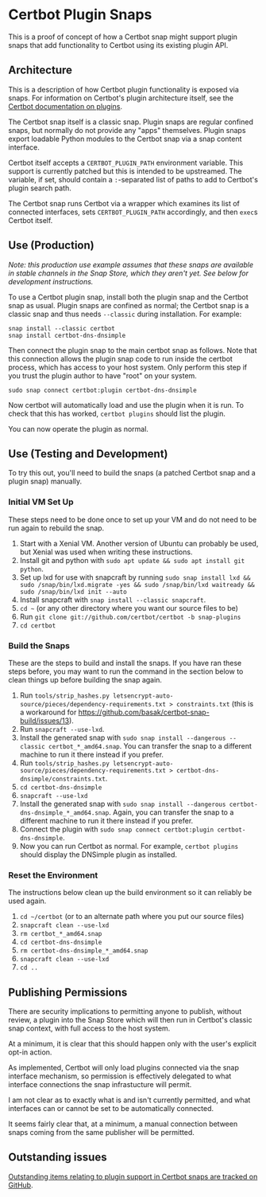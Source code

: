 # Certbot Plugin Snaps

This is a proof of concept of how a Certbot snap might support plugin snaps
that add functionality to Certbot using its existing plugin API.

## Architecture

This is a description of how Certbot plugin functionality is exposed via snaps.
For information on Certbot's plugin architecture itself, see the [Certbot
documentation on
plugins](https://certbot.eff.org/docs/contributing.html#plugin-architecture).

The Certbot snap itself is a classic snap. Plugin snaps are regular confined
snaps, but normally do not provide any "apps" themselves. Plugin snaps export
loadable Python modules to the Certbot snap via a snap content interface.

Certbot itself accepts a `CERTBOT_PLUGIN_PATH` environment variable. This
support is currently patched but this is intended to be upstreamed. The
variable, if set, should contain a `:`-separated list of paths to add to
Certbot's plugin search path.

The Certbot snap runs Certbot via a wrapper which examines its list of
connected interfaces, sets `CERTBOT_PLUGIN_PATH` accordingly, and then `exec`s
Certbot itself.

## Use (Production)

_Note: this production use example assumes that these snaps are available in
stable channels in the Snap Store, which they aren't yet. See below for
development instructions._

To use a Certbot plugin snap, install both the plugin snap and the Certbot snap
as usual. Plugin snaps are confined as normal; the Certbot snap is a classic
snap and thus needs `--classic` during installation. For example:

    snap install --classic certbot
    snap install certbot-dns-dnsimple

Then connect the plugin snap to the main certbot snap as follows. Note that
this connection allows the plugin snap code to run inside the certbot process,
which has access to your host system. Only perform this step if you trust the
plugin author to have "root" on your system.

    sudo snap connect certbot:plugin certbot-dns-dnsimple

Now certbot will automatically load and use the plugin when it is run. To check
that this has worked, `certbot plugins` should list the plugin.

You can now operate the plugin as normal.

## Use (Testing and Development)

To try this out, you'll need to build the snaps (a patched Certbot snap and a
plugin snap) manually.

### Initial VM Set Up

These steps need to be done once to set up your VM and do not need to be run again to rebuild the snap.

 1. Start with a Xenial VM. Another version of Ubuntu can probably be used, but Xenial was used when writing these instructions.
 2. Install git and python with `sudo apt update && sudo apt install git python`.
 3. Set up lxd for use with snapcraft by running `sudo snap install lxd && sudo /snap/bin/lxd.migrate -yes && sudo /snap/bin/lxd waitready && sudo /snap/bin/lxd init --auto`
 4. Install snapcraft with `snap install --classic snapcraft`.
 5. `cd ~` (or any other directory where you want our source files to be)
 6. Run `git clone git://github.com/certbot/certbot -b snap-plugins`
 7. `cd certbot`

### Build the Snaps

These are the steps to build and install the snaps. If you have ran these steps before, you may want to run the command in the section below to clean things up before building the snap again.

 1. Run `tools/strip_hashes.py letsencrypt-auto-source/pieces/dependency-requirements.txt > constraints.txt` (this is a workaround for https://github.com/basak/certbot-snap-build/issues/13).
 2. Run `snapcraft --use-lxd`.
 3. Install the generated snap with `sudo snap install --dangerous --classic certbot_*_amd64.snap`. You can transfer the snap to a different machine to run it there instead if you prefer.
 4. Run `tools/strip_hashes.py letsencrypt-auto-source/pieces/dependency-requirements.txt > certbot-dns-dnsimple/constraints.txt`.
 5. `cd certbot-dns-dnsimple`
 6. `snapcraft --use-lxd`
 7. Install the generated snap with `sudo snap install --dangerous certbot-dns-dnsimple_*_amd64.snap`. Again, you can transfer the snap to a different machine to run it there instead if you prefer.
 8. Connect the plugin with `sudo snap connect certbot:plugin certbot-dns-dnsimple`.
 9. Now you can run Certbot as normal. For example, `certbot plugins` should display the DNSimple plugin as installed.

### Reset the Environment

The instructions below clean up the build environment so it can reliably be used again.

1. `cd ~/certbot` (or to an alternate path where you put our source files)
2. `snapcraft clean --use-lxd`
3. `rm certbot_*_amd64.snap`
4. `cd certbot-dns-dnsimple`
5. `rm certbot-dns-dnsimple_*_amd64.snap`
6. `snapcraft clean --use-lxd`
7. `cd ..`

## Publishing Permissions

There are security implications to permitting anyone to publish, without
review, a plugin into the Snap Store which will then run in Certbot's classic
snap context, with full access to the host system.

At a minimum, it is clear that this should happen only with the user's explicit
opt-in action.

As implemented, Certbot will only load plugins connected via the snap interface
mechanism, so permission is effectively delegated to what interface connections
the snap infrastucture will permit.

I am not clear as to exactly what is and isn't currently permitted, and what
interfaces can or cannot be set to be automatically connected.

It seems fairly clear that, at a minimum, a manual connection between snaps
coming from the same publisher will be permitted.

## Outstanding issues

[Outstanding items relating to plugin support in Certbot snaps are tracked on GitHub](https://github.com/basak/certbot-snap-build/issues?q=is%3Aissue+is%3Aopen+label%3Aplugin).
